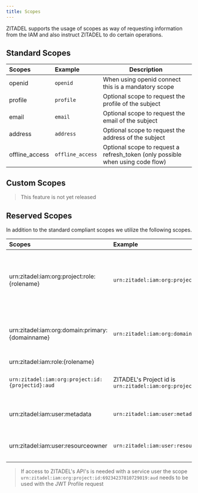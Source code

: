 ```yaml
---
title: Scopes
---
```


ZITADEL supports the usage of scopes as way of requesting information from the IAM and also instruct ZITADEL to do certain operations.

## Standard Scopes

| Scopes         | Example          | Description                                                                    |
|:---------------|:-----------------|--------------------------------------------------------------------------------|
| openid         | `openid`         | When using openid connect this is a mandatory scope                            |
| profile        | `profile`        | Optional scope to request the profile of the subject                           |
| email          | `email`          | Optional scope to request the email of the subject                             |
| address        | `address`        | Optional scope to request the address of the subject                           |
| offline_access | `offline_access` | Optional scope to request a refresh_token (only possible when using code flow) |

## Custom Scopes

> This feature is not yet released

## Reserved Scopes

In addition to the standard compliant scopes we utilize the following scopes.

| Scopes                                           | Example                                                                        | Description                                                                                                                                                                                                                                                                                                                                                             |
|:-------------------------------------------------|:-------------------------------------------------------------------------------|-------------------------------------------------------------------------------------------------------------------------------------------------------------------------------------------------------------------------------------------------------------------------------------------------------------------------------------------------------------------------|
| urn:zitadel:iam:org:project:role:{rolename}      | `urn:zitadel:iam:org:project:role:user`                                        | By using this scope a client can request the claim urn:zitadel:iam:roles:rolename} to be asserted when possible. As an alternative approach you can enable all roles to be asserted from the [project](../../guides/usage/projects) a client belongs to. |
| urn:zitadel:iam:org:domain:primary:{domainname}  | `urn:zitadel:iam:org:domain:primary:acme.ch`                                   | When requesting this scope **ZITADEL** will enforce that the user is a member of the selected organization. If the organization does not exist a failure is displayed                                                                                                                                                                                                   |
| urn:zitadel:iam:role:{rolename}                  |                                                                                |                                                                                                                                                                                                                                                                                                                                                                         |
| `urn:zitadel:iam:org:project:id:{projectid}:aud` | ZITADEL's Project id is `urn:zitadel:iam:org:project:id:69234237810729019:aud` | By adding this scope, the requested projectid will be added to the audience of the access and id token                                                                                                                                                                                                                                                                  |
| urn:zitadel:iam:user:metadata | `urn:zitadel:iam:user:metadata` | By adding this scope, the metadata of the user will be included in the token. The values are base64 encoded.                                                                                                                                                                                                                                                                |
| urn:zitadel:iam:user:resourceowner | `urn:zitadel:iam:user:resourceowner` | By adding this scope, the resourceowner (id, name, primary_domain) of the user will be included in the token.                                                                                                                                                                                                                                                                |

> If access to ZITADEL's API's is needed with a service user the scope `urn:zitadel:iam:org:project:id:69234237810729019:aud` needs to be used with the JWT Profile request
